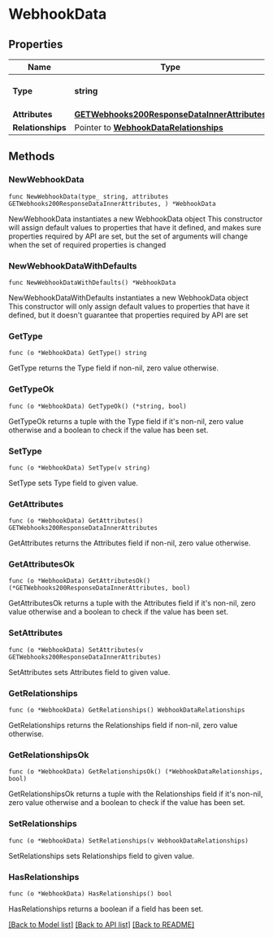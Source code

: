 # WebhookData

## Properties

Name | Type | Description | Notes
------------ | ------------- | ------------- | -------------
**Type** | **string** | The resource&#39;s type | 
**Attributes** | [**GETWebhooks200ResponseDataInnerAttributes**](GETWebhooks200ResponseDataInnerAttributes.md) |  | 
**Relationships** | Pointer to [**WebhookDataRelationships**](WebhookDataRelationships.md) |  | [optional] 

## Methods

### NewWebhookData

`func NewWebhookData(type_ string, attributes GETWebhooks200ResponseDataInnerAttributes, ) *WebhookData`

NewWebhookData instantiates a new WebhookData object
This constructor will assign default values to properties that have it defined,
and makes sure properties required by API are set, but the set of arguments
will change when the set of required properties is changed

### NewWebhookDataWithDefaults

`func NewWebhookDataWithDefaults() *WebhookData`

NewWebhookDataWithDefaults instantiates a new WebhookData object
This constructor will only assign default values to properties that have it defined,
but it doesn't guarantee that properties required by API are set

### GetType

`func (o *WebhookData) GetType() string`

GetType returns the Type field if non-nil, zero value otherwise.

### GetTypeOk

`func (o *WebhookData) GetTypeOk() (*string, bool)`

GetTypeOk returns a tuple with the Type field if it's non-nil, zero value otherwise
and a boolean to check if the value has been set.

### SetType

`func (o *WebhookData) SetType(v string)`

SetType sets Type field to given value.


### GetAttributes

`func (o *WebhookData) GetAttributes() GETWebhooks200ResponseDataInnerAttributes`

GetAttributes returns the Attributes field if non-nil, zero value otherwise.

### GetAttributesOk

`func (o *WebhookData) GetAttributesOk() (*GETWebhooks200ResponseDataInnerAttributes, bool)`

GetAttributesOk returns a tuple with the Attributes field if it's non-nil, zero value otherwise
and a boolean to check if the value has been set.

### SetAttributes

`func (o *WebhookData) SetAttributes(v GETWebhooks200ResponseDataInnerAttributes)`

SetAttributes sets Attributes field to given value.


### GetRelationships

`func (o *WebhookData) GetRelationships() WebhookDataRelationships`

GetRelationships returns the Relationships field if non-nil, zero value otherwise.

### GetRelationshipsOk

`func (o *WebhookData) GetRelationshipsOk() (*WebhookDataRelationships, bool)`

GetRelationshipsOk returns a tuple with the Relationships field if it's non-nil, zero value otherwise
and a boolean to check if the value has been set.

### SetRelationships

`func (o *WebhookData) SetRelationships(v WebhookDataRelationships)`

SetRelationships sets Relationships field to given value.

### HasRelationships

`func (o *WebhookData) HasRelationships() bool`

HasRelationships returns a boolean if a field has been set.


[[Back to Model list]](../README.md#documentation-for-models) [[Back to API list]](../README.md#documentation-for-api-endpoints) [[Back to README]](../README.md)



